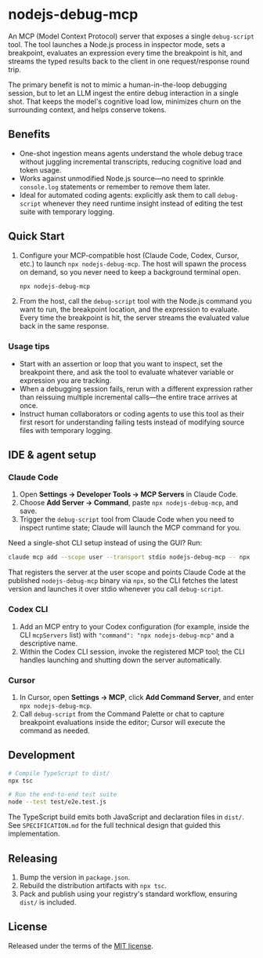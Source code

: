 # nodejs-debug-mcp

An MCP (Model Context Protocol) server that exposes a single `debug-script` tool. The tool launches a Node.js process in inspector mode, sets a breakpoint, evaluates an expression every time the breakpoint is hit, and streams the typed results back to the client in one request/response round trip.

The primary benefit is not to mimic a human-in-the-loop debugging session, but to let an LLM ingest the entire debug interaction in a single shot. That keeps the model's cognitive load low, minimizes churn on the surrounding context, and helps conserve tokens.

## Benefits

- One-shot ingestion means agents understand the whole debug trace without juggling incremental transcripts, reducing cognitive load and token usage.
- Works against unmodified Node.js source—no need to sprinkle `console.log` statements or remember to remove them later.
- Ideal for automated coding agents: explicitly ask them to call `debug-script` whenever they need runtime insight instead of editing the test suite with temporary logging.

## Quick Start

1. Configure your MCP-compatible host (Claude Code, Codex, Cursor, etc.) to launch `npx nodejs-debug-mcp`. The host will spawn the process on demand, so you never need to keep a background terminal open.

   ```bash
   npx nodejs-debug-mcp
   ```

2. From the host, call the `debug-script` tool with the Node.js command you want to run, the breakpoint location, and the expression to evaluate. Every time the breakpoint is hit, the server streams the evaluated value back in the same response.

### Usage tips

- Start with an assertion or loop that you want to inspect, set the breakpoint there, and ask the tool to evaluate whatever variable or expression you are tracking.
- When a debugging session fails, rerun with a different expression rather than reissuing multiple incremental calls—the entire trace arrives at once.
- Instruct human collaborators or coding agents to use this tool as their first resort for understanding failing tests instead of modifying source files with temporary logging.

## IDE & agent setup

### Claude Code

1. Open **Settings → Developer Tools → MCP Servers** in Claude Code.
2. Choose **Add Server → Command**, paste `npx nodejs-debug-mcp`, and save.
3. Trigger the `debug-script` tool from Claude Code when you need to inspect runtime state; Claude will launch the MCP command for you.

Need a single-shot CLI setup instead of using the GUI? Run:

```bash
claude mcp add --scope user --transport stdio nodejs-debug-mcp -- npx -y nodejs-debug-mcp
```

That registers the server at the user scope and points Claude Code at the published `nodejs-debug-mcp` binary via `npx`, so the CLI fetches the latest version and launches it over stdio whenever you call `debug-script`.

### Codex CLI

1. Add an MCP entry to your Codex configuration (for example, inside the CLI `mcpServers` list) with `"command": "npx nodejs-debug-mcp"` and a descriptive name.
2. Within the Codex CLI session, invoke the registered MCP tool; the CLI handles launching and shutting down the server automatically.

### Cursor

1. In Cursor, open **Settings → MCP**, click **Add Command Server**, and enter `npx nodejs-debug-mcp`.
2. Call `debug-script` from the Command Palette or chat to capture breakpoint evaluations inside the editor; Cursor will execute the command as needed.

## Development

```bash
# Compile TypeScript to dist/
npx tsc

# Run the end-to-end test suite
node --test test/e2e.test.js
```

The TypeScript build emits both JavaScript and declaration files in `dist/`. See `SPECIFICATION.md` for the full technical design that guided this implementation.

## Releasing

1. Bump the version in `package.json`.
2. Rebuild the distribution artifacts with `npx tsc`.
3. Pack and publish using your registry's standard workflow, ensuring `dist/` is included.

## License

Released under the terms of the [MIT license](./LICENSE).
